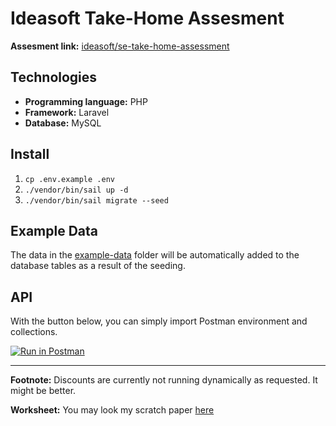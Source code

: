 # Ideasoft Take-Home Assesment

**Assesment link:** [ideasoft/se-take-home-assessment](https://github.com/ideasoft/se-take-home-assessment)

## Technologies

- **Programming language:** PHP
- **Framework:** Laravel
- **Database:** MySQL

## Install

1. `cp .env.example .env`
2. `./vendor/bin/sail up -d`
3. `./vendor/bin/sail migrate --seed`

## Example Data

The data in the [example-data](https://github.com/ideasoft/se-take-home-assessment/tree/master/example-data) folder will be automatically added to the database tables as a result of the seeding. 

## API

With the button below, you can simply import Postman environment and collections.

[![Run in Postman](https://run.pstmn.io/button.svg)](https://app.getpostman.com/run-collection/17277990-bbf4e3de-2871-4f69-a76c-0b7bfd2d7ff4?action=collection%2Ffork&collection-url=entityId%3D17277990-bbf4e3de-2871-4f69-a76c-0b7bfd2d7ff4%26entityType%3Dcollection%26workspaceId%3D17348a09-f302-4d3c-8186-d2abf1c3d678)

---

**Footnote:** Discounts are currently not running dynamically as requested. It might be better.

**Worksheet:** You may look  my scratch paper [here](https://github.com/kadirermantr/se-take-home-assessment/blob/main/resources/images/worksheet.jpg)
